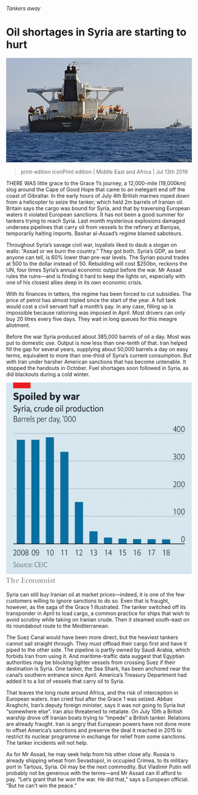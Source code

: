 ###### Tankers away

# Oil shortages in Syria are starting to hurt 

![image](images/20190713_MAP503.jpg) 

> print-edition iconPrint edition | Middle East and Africa | Jul 13th 2019 

THERE WAS little grace to the Grace 1’s journey, a 12,000-mile (19,000km) slog around the Cape of Good Hope that came to an inelegant end off the coast of Gibraltar. In the early hours of July 4th British marines roped down from a helicopter to seize the tanker, which held 2m barrels of Iranian oil. Britain says the cargo was bound for Syria, and that by traversing European waters it violated European sanctions. It has not been a good summer for tankers trying to reach Syria. Last month mysterious explosions damaged undersea pipelines that carry oil from vessels to the refinery at Baniyas, temporarily halting imports. Bashar al-Assad’s regime blamed saboteurs. 

Throughout Syria’s savage civil war, loyalists liked to daub a slogan on walls: “Assad or we burn the country.” They got both. Syria’s GDP, as best anyone can tell, is 60% lower than pre-war levels. The Syrian pound trades at 500 to the dollar instead of 50. Rebuilding will cost $250bn, reckons the UN, four times Syria’s annual economic output before the war. Mr Assad rules the ruins—and is finding it hard to keep the lights on, especially with one of his closest allies deep in its own economic crisis. 

With its finances in tatters, the regime has been forced to cut subsidies. The price of petrol has almost tripled since the start of the year. A full tank would cost a civil servant half a month’s pay. In any case, filling up is impossible because rationing was imposed in April. Most drivers can only buy 20 litres every five days. They wait in long queues for this meagre allotment. 

Before the war Syria produced about 385,000 barrels of oil a day. Most was put to domestic use. Output is now less than one-tenth of that. Iran helped fill the gap for several years, supplying about 50,000 barrels a day on easy terms, equivalent to more than one-third of Syria’s current consumption. But with Iran under harsher American sanctions that has become untenable. It stopped the handouts in October. Fuel shortages soon followed in Syria, as did blackouts during a cold winter. 

![image](images/20190713_MAC395.png) 

Syria can still buy Iranian oil at market prices—indeed, it is one of the few customers willing to ignore sanctions to do so. Even that is fraught, however, as the saga of the Grace 1 illustrated. The tanker switched off its transponder in April to load cargo, a common practice for ships that wish to avoid scrutiny while taking on Iranian crude. Then it steamed south-east on its roundabout route to the Mediterranean. 

The Suez Canal would have been more direct, but the heaviest tankers cannot sail straight through. They must offload their cargo first and have it piped to the other side. The pipeline is partly owned by Saudi Arabia, which forbids Iran from using it. And maritime-traffic data suggest that Egyptian authorities may be blocking lighter vessels from crossing Suez if their destination is Syria. One tanker, the Sea Shark, has been anchored near the canal’s southern entrance since April. America’s Treasury Department had added it to a list of vessels that carry oil to Syria. 

That leaves the long route around Africa, and the risk of interception in European waters. Iran cried foul after the Grace 1 was seized. Abbas Araghchi, Iran’s deputy foreign minister, says it was not going to Syria but “somewhere else”. Iran also threatened to retaliate. On July 10th a British warship drove off Iranian boats trying to “impede” a British tanker. Relations are already fraught. Iran is angry that European powers have not done more to offset America’s sanctions and preserve the deal it reached in 2015 to restrict its nuclear programme in exchange for relief from some sanctions. The tanker incidents will not help. 

As for Mr Assad, he may seek help from his other close ally. Russia is already shipping wheat from Sevastopol, in occupied Crimea, to its military port in Tartous, Syria. Oil may be the next commodity. But Vladimir Putin will probably not be generous with the terms—and Mr Assad can ill afford to pay. “Let’s grant that he won the war. He did that,” says a European official. “But he can’t win the peace.”  

